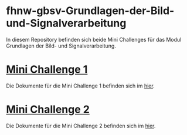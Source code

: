 # fhnw-gbsv-Grundlagen-der-Bild-und-Signalverarbeitung

In diesem Repository befinden sich beide Mini Challenges für das Modul Grundlagen der Bild- und Signalverarbeitung.

# [Mini Challenge 1](https://github.com/7ben18/fhnw-gbsv-Grundlagen-der-Bild-und-Signalverarbeitung/tree/main/mini-challenge1)

Die Dokumente für die Mini Challenge 1 befinden sich im [hier](https://github.com/7ben18/fhnw-gbsv-Grundlagen-der-Bild-und-Signalverarbeitung/tree/main/mini-challenge1).

# [Mini Challenge 2](https://github.com/7ben18/fhnw-gbsv-Grundlagen-der-Bild-und-Signalverarbeitung/tree/main/mini-challenge2)

Die Dokumente für die Mini Challenge 2 befinden sich im [hier](https://github.com/7ben18/fhnw-gbsv-Grundlagen-der-Bild-und-Signalverarbeitung/tree/main/mini-challenge1).